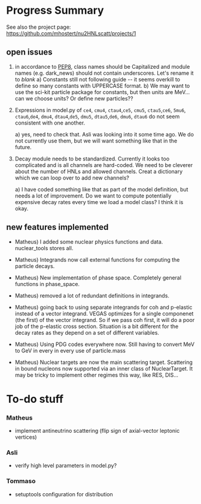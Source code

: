 # Progress Summary

See also the project page: https://github.com/mhostert/nu2HNLscatt/projects/1

## open issues

1. in accordance to [PEP8](https://pep8.org/#naming-conventions), class names should be Capitalized and module names (e.g. dark_news) should not contain underscores. Let's rename it to *blank*
	a) Constants still not following guide -- it seems overkill to define so many constants with UPPERCASE format.
	b) We may want to use the sci-kit particle package for constants, but then units are MeV... can we choose units? Or define new particles??

2.  Expressions in model.py of `ce4`, `cmu4`, `ctau4`,`ce5`, `cmu5`, `ctau5`,`ce6`, `5mu6`, `ctau6`,`de4`, `dmu4`, `dtau4`,`de5`, `dmu5`, `dtau5`,`de6`, `dmu6`, `dtau6` do not seem consistent with one another.

	a) yes, need to check that. Asli was looking into it some time ago. We do not currently use them, but we will want something like that in the future.

3.	Decay module needs to be standardized. Currently it looks too complicated and is all channels are hard-coded. We need to be 	cleverer about the number of HNLs and allowed channels. Creat a dictionary which we can loop over to add new channels?
	
	a) I have coded something like that as part of the model definition, but needs a lot of improvement. Do we want to compute potentially expensive decay rates every time we load a model class? I think it is okay.


## new features implemented

* Matheus) I added some nuclear physics functions and data. nuclear_tools stores all.
* Matheus) Integrands now call external functions for computing the particle decays.
* Matheus) New implementation of phase space. Completely general functions in phase_space.
* Matheus) removed a lot of redundant definitions in integrands.

* Matheus) going back to using separate integrands for coh and p-elastic instead of a vector integrand. VEGAS optimizes for a single componenet (the first) of the vector integrand. So if we pass coh first, it will do a poor job of the p-elastic cross section. Situation is a bit different for the decay rates as they depend on a set of different variables.

* Matheus) Using PDG codes everywhere now. Still having to convert MeV to GeV in every in every use of particle.mass

* Matheus) Nuclear targets are now the main scattering target. Scattering in bound nucleons now supported via an inner class of NuclearTarget. It may be tricky to implement other regimes this way, like RES, DIS...



# To-do stuff

### Matheus

* implement antineutrino scattering (flip sign of axial-vector leptonic vertices)

### Asli

* verify high level parameters in model.py?

### Tommaso

* setuptools configuration for distribution
